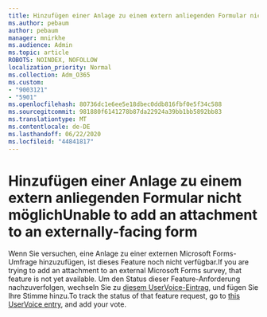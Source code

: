 ```yaml
---
title: Hinzufügen einer Anlage zu einem extern anliegenden Formular nicht möglich
ms.author: pebaum
author: pebaum
manager: mnirkhe
ms.audience: Admin
ms.topic: article
ROBOTS: NOINDEX, NOFOLLOW
localization_priority: Normal
ms.collection: Adm_O365
ms.custom:
- "9003121"
- "5901"
ms.openlocfilehash: 80736dc1e6ee5e18dbec0ddb816fbf0e5f34c588
ms.sourcegitcommit: 981880f6141278b87da22924a39bb1bb5892bb83
ms.translationtype: MT
ms.contentlocale: de-DE
ms.lasthandoff: 06/22/2020
ms.locfileid: "44841817"
---
```

# <a name="unable-to-add-an-attachment-to-an-externally-facing-form"></a><span data-ttu-id="8fa82-102">Hinzufügen einer Anlage zu einem extern anliegenden Formular nicht möglich</span><span class="sxs-lookup"><span data-stu-id="8fa82-102">Unable to add an attachment to an externally-facing form</span></span>

<span data-ttu-id="8fa82-103">Wenn Sie versuchen, eine Anlage zu einer externen Microsoft Forms-Umfrage hinzuzufügen, ist dieses Feature noch nicht verfügbar.</span><span class="sxs-lookup"><span data-stu-id="8fa82-103">If you are trying to add an attachment to an external Microsoft Forms survey, that feature is not yet available.</span></span> <span data-ttu-id="8fa82-104">Um den Status dieser Feature-Anforderung nachzuverfolgen, wechseln Sie zu [diesem UserVoice-Eintrag](https://go.microsoft.com/fwlink/?linkid=2133069), und fügen Sie Ihre Stimme hinzu.</span><span class="sxs-lookup"><span data-stu-id="8fa82-104">To track the status of that feature request, go to [this UserVoice entry](https://go.microsoft.com/fwlink/?linkid=2133069), and add your vote.</span></span>

